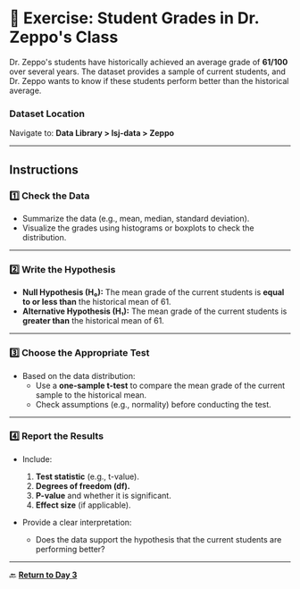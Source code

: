 # 📝 **Exercise: Student Grades in Dr. Zeppo's Class**

Dr. Zeppo's students have historically achieved an average grade of **61/100** over several years. The dataset provides a sample of current students, and Dr. Zeppo wants to know if these students perform better than the historical average.

### **Dataset Location**  
Navigate to: **Data Library > lsj-data > Zeppo**

---

## **Instructions**

### **1️⃣ Check the Data**  
- Summarize the data (e.g., mean, median, standard deviation).  
- Visualize the grades using histograms or boxplots to check the distribution.

---

### **2️⃣ Write the Hypothesis**

- **Null Hypothesis (H₀):** The mean grade of the current students is **equal to or less than** the historical mean of 61.  
- **Alternative Hypothesis (H₁):** The mean grade of the current students is **greater than** the historical mean of 61.  

---

### **3️⃣ Choose the Appropriate Test**

- Based on the data distribution:
  - Use a **one-sample t-test** to compare the mean grade of the current sample to the historical mean.  
  - Check assumptions (e.g., normality) before conducting the test.

---

### **4️⃣ Report the Results**

- Include:
  1. **Test statistic** (e.g., t-value).  
  2. **Degrees of freedom (df).**  
  3. **P-value** and whether it is significant.  
  4. **Effect size** (if applicable).  

- Provide a clear interpretation:
  - Does the data support the hypothesis that the current students are performing better?

---

🔙 **[Return to Day 3](day3.md)**  
